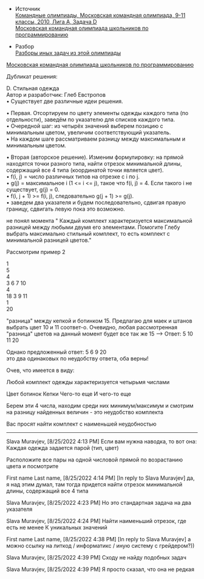 - Источник  
 [Командные олимпиады, Московская командная олимпиада, 9-11 классы, 2010, Лига А, Задача D](https://informatics.msk.ru/py-source/source/dir/17218-454)  
[Московская командная олимпиада школьников по программированию](https://olympiads.ru/team/archive/2010.html)

- Разбор  
[Разборы иных задач из этой олимпиады](https://olympiads.ru/moscow/2010/team/archive.shtml)  

[Московская командная олимпиада школьников по программированию](https://olympiads.ru/team/archive/2010.html)  

Дубликат решения:  

D. Стильная одежда  
Автор и разработчик: Глеб Евстропов  
• Существует две различные идеи решения.  

• Первая. Отсортируем по цвету элементы одежды каждого типа (по отдельности), заведём по указателю для списков каждого типа.  
• Очередной шаг: из четырёх значений выберем позицию с минимальным цветом, увеличим соответствующий указатель.  
• На каждом шаге рассматриваем разницу между максимальным и минимальным цветом.  

• Вторая (авторское решение). Изменим формулировку: на прямой находятся точки разного типа, найти отрезок минимальной длины, содержащий все 4 типа (координатой точки является цвет).  
• f(i, j) = число различных типов на отрезке с i по j.  
• g(j) = максимальное i (1 <= i <= j), такое что f(i, j) = 4. Если такого i не существует, g(j) = 0.  
• f(i, j + 1) >= f(i, j), следовательно g(j + 1) >= g(j).  
• заведем два указателя и будем последовательно, сдвигая правую границу, сдвигать левую пока это возможно. 





не понял момента " Каждый комплект характеризуется максимальной разницей между любыми двумя его элементами. Помогите Глебу выбрать максимально стильный комплект, то есть комплект с минимальной разницей цветов."

Рассмотрим пример 2

1  
5  
4  
3 6 7 10  
4  
18 3 9 11  
1  
20  


"разница" между кепкой и ботинком 15.  Предлагаю для маек и штанов выбрать цвет 10 и 11 соответ-о. Очевидно, любая рассмотренная "разница" цветов на данный момент будет все так же 15 —>  Ответ: 5 10 11 20

Однако предложенный ответ: 5 6 9 20  
 это два одинаковых по неудобству ответа, оба верны!



Очев, что имеется в виду:

Любой комплект одежды характеризуется четырьмя числами

Цвет ботинок
Кепки
Чего-то еще
И чего-то еще

Берем эти 4 числа, находим среди них минимум/максимум и смотрим на разницу найденных величин - это неудобство комплекта

Вас просят найти комплект с наименьшей неудобностью



----------



Slava Muravjev, [8/25/2022 4:13 PM]
Если вам нужна наводка, то вот она:
Каждая одежда задается парой (тип, цвет)

Расположите все пары на одной числовой прямой по возрастанию цвета и посмотрите

First name Last name, [8/25/2022 4:14 PM]
[In reply to Slava Muravjev]
да, я над этим думал, там тогда придется найти отрезок минимальной длины, содержащий все 4 типа

Slava Muravjev, [8/25/2022 4:23 PM]
Но это стандартная задача на два указателя

Slava Muravjev, [8/25/2022 4:24 PM]
Найти наименьший отрезок, где есть не менее К уникальных значений

First name Last name, [8/25/2022 4:38 PM]
[In reply to Slava Muravjev]
а можно ссылку на литкод / информатикс / иную систему с грейдером?))

Slava Muravjev, [8/25/2022 4:39 PM]
Сходу не найду подобных задач

Slava Muravjev, [8/25/2022 4:39 PM]
Я просто сказал, что она не редкая
